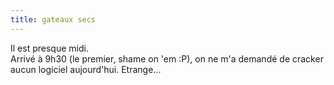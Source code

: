 ```yaml
---
title: gateaux secs
---
```


Il est presque midi.  
Arrivé à 9h30 (le premier, shame on 'em :P), on ne m'a demandé de cracker
aucun logiciel aujourd'hui. Etrange...

